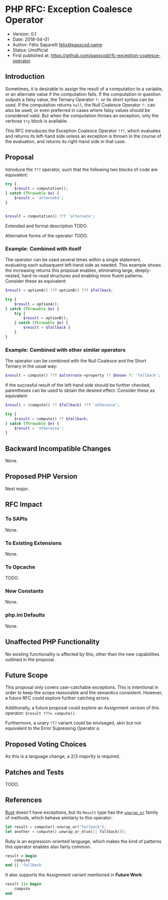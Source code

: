 # PHP RFC: Exception Coalesce Operator

- Version: 0.1
- Date: 2018-04-01
- Author: Félix Saparelli <felix@passcod.name>
- Status: Unofficial
- First published at: https://github.com/passcod/rfc-exception-coalesce-operator

## Introduction

Sometimes, it is desirable to assign the result of a computation to a variable, or an alternate value if the computation fails.
If the computation in question outputs a falsy value, the Ternary Operator `?:` or its short syntax can be used.
If the computation returns `null`, the Null Coalesce Operator `?:` can also be used, or even preferred in cases where falsy values should be considered valid.
But when the computation throws an exception, only the verbose `try` block is available.

This RFC introduces the Exception Coalesce Operator `???`, which evaluates and returns its left-hand side unless an exception is thrown in the course of the evaluation, and returns its right-hand side in that case.

## Proposal

Introduce the `???` operator, such that the following two blocks of code are equivalent:

```php
try {
    $result = computation();
} catch (Throwable $e) {
    $result = 'alternate';
}


$result = computation() ??? 'alternate';
```

Extended and formal description TODO.

Alternative forms of the operator TODO.

### Example: Combined with itself

The operator can be used several times within a single statement, evaluating each subsequent left-hand side as needed.
This example shows the increasing returns this proposal enables, eliminating large, deeply-nested, hard-to-read structures and enabling more fluent patterns.
Consider these as equivalent:

```php
$result = optionA() ??? optionB() ??? $fallback;

try {
    $result = optionA();
} catch (Throwable $e) {
    try {
        $result = optionB();
    } catch (Throwable $e) {
        $result = $fallback }
    }
}
```

### Example: Combined with other similar operators

The operator can be combined with the Null Coalesce and the Short Ternary in the usual way:

```php
$result = compute() ??? $alternate->property ?? $known ?: 'fallback';
```

If the succesful result of the left-hand side should be further checked, parentheses can be used to obtain the desired effect.
Consider these as equivalent:

```php
$result = (compute() ?? $fallback) ??? 'otherwise';

try {
    $result = compute() ?? $fallback;
} catch (Throwable $e) {
    $result = 'otherwise';
}
```

## Backward Incompatible Changes

None.

## Proposed PHP Version

Next major.

## RFC Impact

### To SAPIs
None.

### To Existing Extensions
None.

### To Opcache
TODO.

### New Constants
None.

### php.ini Defaults
None.

## Unaffected PHP Functionality

No existing functionality is affected by this, other than the new capabilities outlined in the proposal.

## Future Scope

This proposal only covers user-catchable exceptions.
This is intentional in order to keep the scope reasonable and the semantics consistent.
However, a future RFC could explore further catching errors.

Additionally, a future proposal could explore an Assignment version of this operator: `$result ???= compute()`.

Furthermore, a unary `???` variant could be envisaged, akin but not equivalent to the Error Supressing Operator `@`.

## Proposed Voting Choices

As this is a language change, a 2/3 majority is required.

## Patches and Tests

TODO.

## References

[Rust](https://rust-lang.org) doesn't have exceptions, but its `Result` type has the [`unwrap_or`](https://doc.rust-lang.org/std/result/enum.Result.html#method.unwrap_or) family of methods, which behave similarly to this operator:

```rust
let result = compute().unwrap_or("fallback");
let another = compute().unwrap_or_else(|| fallback());
```

Ruby is an expression-oriented language, which makes the kind of patterns this operator enables also fairly common:

```ruby
result = begin
    compute
end || 'fallback'
```

It also supports the Assignment variant mentioned in **Future Work**:

```ruby
result ||= begin
    compute
end
```

